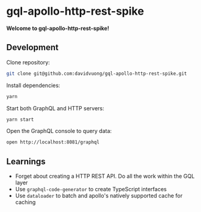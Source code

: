 # gql-apollo-http-rest-spike

**Welcome to gql-apollo-http-rest-spike!**

## Development

Clone repository:

```bash
git clone git@github.com:davidvuong/gql-apollo-http-rest-spike.git
```

Install dependencies:

```bash
yarn
```

Start both GraphQL and HTTP servers:

```bash
yarn start
```

Open the GraphQL console to query data:

```bash
open http://localhost:8081/graphql
```

## Learnings

- Forget about creating a HTTP REST API. Do all the work within the GQL layer
- Use `graphql-code-generator` to create TypeScript interfaces
- Use `dataloader` to batch and apollo's natively supported cache for caching
